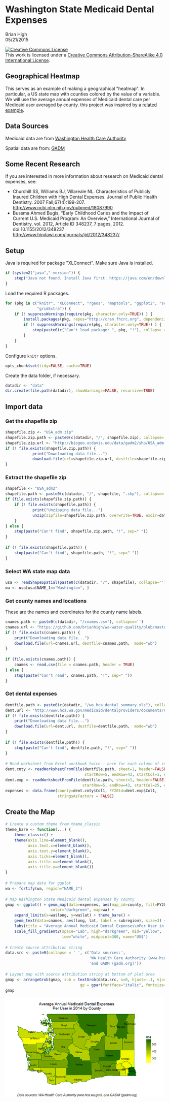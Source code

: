 # Washington State Medicaid Dental Expenses
Brian High  
05/21/2015  

<a rel="license" href="http://creativecommons.org/licenses/by-sa/4.0/"><img alt="Creative Commons License" style="border-width:0" src="https://i.creativecommons.org/l/by-sa/4.0/88x31.png" /></a><br />This work is licensed under a <a rel="license" href="http://creativecommons.org/licenses/by-sa/4.0/">Creative Commons Attribution-ShareAlike 4.0 International License</a>.

## Geographical Heatmap

This serves as an example of making a geographical "heatmap". In particular, a 
US state map with counties colored by the value of a variable. We will use the
average annual expenses of Medicaid dental care per Medicaid user averaged by 
county. this project was inspired by a 
[related example](https://blogs.baylor.edu/alex_beaujean/2013/06/28/creating-a-map-in-r/).

## Data Sources

Medicaid data are from [Washington Health Care Authority](http://www.hca.wa.gov/medicaid/dentalproviders/Pages/dental_data.aspx)

Spatial data are from: [GADM](http://gadm.org/)

## Some Recent Research

If you are interested in more information about research on Medicaid dental 
expenses, see:

- Churchill SS, Williams BJ, Villareale NL. Characteristics of Publicly 
  Insured Children with High Dental Expenses. Journal of Public Health Dentistry. 
  2007 Fall;67(4):199-207. http://www.ncbi.nlm.nih.gov/pubmed/18087990
- Bussma Ahmed Bugis, “Early Childhood Caries and the Impact of Current U.S. 
  Medicaid Program: An Overview,” International Journal of Dentistry, vol. 2012, 
  Article ID 348237, 7 pages, 2012. doi:10.1155/2012/348237
  http://www.hindawi.com/journals/ijd/2012/348237/

## Setup

Java is required for package "XLConnect". Make sure Java is installed.


```r
if (system2("java","-version")) {
    stop("Java not found. Install Java first. https://java.com/en/download/")
}
```

Load the required R packages.


```r
for (pkg in c("knitr", "XLConnect", "rgeos", "maptools", "ggplot2", "scales", 
              "gridExtra")) {
    if (! suppressWarnings(require(pkg, character.only=TRUE)) ) {
        install.packages(pkg, repos="http://cran.fhcrc.org", dependencies=TRUE)
        if (! suppressWarnings(require(pkg, character.only=TRUE)) ) {
            stop(paste0(c("Can't load package: ", pkg, "!"), collapse = ""))
        }
    }
}
```

Configure `knitr` options.


```r
opts_chunk$set(tidy=FALSE, cache=TRUE)
```

Create the data folder, if necessary.


```r
datadir <- "data"
dir.create(file.path(datadir), showWarnings=FALSE, recursive=TRUE)
```

## Import data

### Get the shapefile zip


```r
shapefile.zip <- "USA_adm.zip"
shapefile.zip.path <- paste0(c(datadir, "/", shapefile.zip), collapse='')
shapefile.zip.url <- "http://biogeo.ucdavis.edu/data/gadm2/shp/USA_adm.zip"
if (! file.exists(shapefile.zip.path)) {
            print("Downloading data file...")
            download.file(url=shapefile.zip.url, destfile=shapefile.zip.path)
}
```

### Extract the shapefile zip


```r
shapefile <- "USA_adm2"
shapefile.path <- paste0(c(datadir, "/", shapefile, ".shp"), collapse='')
if (file.exists(shapefile.zip.path)) {
    if (! file.exists(shapefile.path)) {
            print("Unzipping data file...")
            unzip(zipfile=shapefile.zip.path, overwrite=TRUE, exdir=datadir)
    }
} else {
    stop(paste("Can't find", shapefile.zip.path, "!", sep=" "))
}

if (! file.exists(shapefile.path)) {
    stop(paste("Can't find", shapefile.path, "!", sep=" "))
}
```

### Select WA state map data


```r
usa <- readShapeSpatial(paste0(c(datadir, "/", shapefile), collapse=''))
wa <- usa[usa$NAME_1=="Washington", ]
```

### Get county names and locations

These are the names and coordinates for the county name labels.


```r
cnames.path <- paste0(c(datadir, "/cnames.csv"), collapse='')
cnames.url <- "https://github.com/brianhigh/wa-water-quality/blob/master/data/cnames.csv"
if (! file.exists(cnames.path)) {
    print("Downloading data file...")
    download.file(url=cnames.url, destfile=cnames.path,  mode="wb")
}
    
if (file.exists(cnames.path)) {
    cnames <- read.csv(file = cnames.path, header = TRUE)
} else {
    stop(paste("Can't read", cnames.path, "!", sep=" "))
}
```

### Get dental expenses


```r
dentfile.path <- paste0(c(datadir, "/wa_hca_dental_summary.xls"), collapse='')
dent.url <- "http://www.hca.wa.gov/medicaid/dentalproviders/documents/999cntysumall.XLS"
if (! file.exists(dentfile.path)) {
    print("Downloading data file...")
    download.file(url=dent.url, destfile=dentfile.path,  mode="wb")
}

if (! file.exists(dentfile.path)) {
    stop(paste("Can't find", dentfile.path, "!", sep=" "))
}

# Read worksheet from Excel workbook twice - once for each column of interest
dent.cnty <- readWorksheetFromFile(dentfile.path, sheet=1, header=FALSE,
                                   startRow=5, endRow=43, startCol=1, endCol=1)
dent.exp <- readWorksheetFromFile(dentfile.path, sheet=1, header=FALSE,
                                  startRow=5, endRow=43, startCol=25, endCol=25)
expenses <- data.frame(county=dent.cnty$Col1, FY2014=dent.exp$Col1, 
                       stringsAsFactors = FALSE)
```

## Create the Map


```r
# Create a custom theme from theme_classic
theme_bare <- function(...) {
    theme_classic() + 
    theme(axis.line=element_blank(),
          axis.text.x=element_blank(),
          axis.text.y=element_blank(),
          axis.ticks=element_blank(),
          axis.title.x=element_blank(),
          axis.title.y=element_blank())
}

# Prepare map data for ggplot
wa <- fortify(wa, region="NAME_2")

# Map Washington State Medicaid dental expenses by county
gmap <- ggplot() + geom_map(data=expenses, aes(map_id=county, fill=FY2014),
                    color="darkgreen", map=wa) + 
    expand_limits(x=wa$long, y=wa$lat) + theme_bare() +
    geom_text(data=cnames, aes(long, lat, label = subregion), size=3) +  
    labs(title = "Average Annual Medicaid Dental Expenses\nPer User in 2014 by County") +
    scale_fill_gradient2(space="Lab", high="darkgreen", mid="yellow", 
                         low="white", midpoint=300, name="US$")

# Create source attribution string
data.src <- paste0(collapse = ' ', c('Data sources:', 
                                     'WA Health Care Authority (www.hca.wa.gov),', 
                                     'and GADM (gadm.org)'))

# Layout map with source attribution string at bottom of plot area
gmap <- arrangeGrob(gmap, sub = textGrob(data.src, x=0, hjust=-.1, vjust=0.1,
                                 gp = gpar(fontface="italic", fontsize=12)))
gmap
```

![](wa_medicaid_dental_expenses_by_county_heatmap_files/figure-html/unnamed-chunk-9-1.png) 
